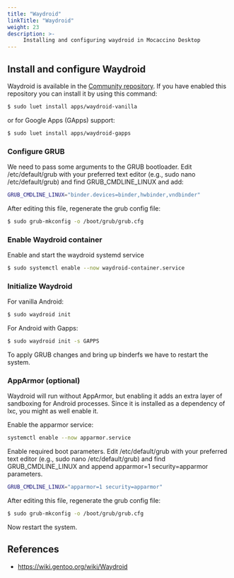 ```yaml
---
title: "Waydroid"
linkTitle: "Waydroid"
weight: 23
description: >-
     Installing and configuring waydroid in Mocaccino Desktop
---
```


## Install and configure Waydroid

Waydroid is available in the [Community repository](https://github.com/mocaccinoOS/community-repository?tab=readme-ov-file#-community-repository). If you have enabled this repository you can install it by using this command:

```bash
$ sudo luet install apps/waydroid-vanilla
```
or for Google Apps (GApps) support:

```bash
$ sudo luet install apps/waydroid-gapps
```
### Configure GRUB

We need to pass some arguments to the GRUB bootloader.
Edit /etc/default/grub with your preferred text editor (e.g., sudo nano /etc/default/grub) and find GRUB_CMDLINE_LINUX and add:

```bash
GRUB_CMDLINE_LINUX="binder.devices=binder,hwbinder,vndbinder"
```

After editing this file, regenerate the grub config file:

```bash
$ sudo grub-mkconfig -o /boot/grub/grub.cfg
```

### Enable Waydroid container

Enable and start the waydroid systemd service
```bash
$ sudo systemctl enable --now waydroid-container.service
```
### Initialize Waydroid

For vanilla Android: 
```bash
$ sudo waydroid init
```
For Android with Gapps:
```bash
$ sudo waydroid init -s GAPPS
```
To apply GRUB changes and bring up binderfs we have to restart the system.

### AppArmor (optional)

Waydroid will run without AppArmor, but enabling it adds an extra layer of sandboxing for Android processes.
Since it is installed as a dependency of lxc, you might as well enable it.

Enable the apparmor service:

```bash
systemctl enable --now apparmor.service
```

Enable required boot parameters. Edit /etc/default/grub with your preferred text editor (e.g., sudo nano /etc/default/grub) and find GRUB_CMDLINE_LINUX and append apparmor=1 security=apparmor parameters.

```bash
GRUB_CMDLINE_LINUX="apparmor=1 security=apparmor"
```
After editing this file, regenerate the grub config file:

```bash
$ sudo grub-mkconfig -o /boot/grub/grub.cfg
```
Now restart the system.

## References

- https://wiki.gentoo.org/wiki/Waydroid
